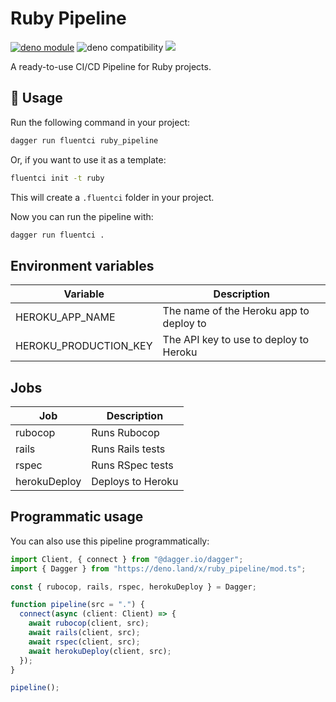 # Ruby Pipeline

[![deno module](https://shield.deno.dev/x/ruby_pipeline)](https://deno.land/x/ruby_pipeline)
![deno compatibility](https://shield.deno.dev/deno/^1.34)
[![](https://img.shields.io/codecov/c/gh/fluent-ci-templates/ruby-pipeline)](https://codecov.io/gh/fluent-ci-templates/ruby-pipeline)

A ready-to-use CI/CD Pipeline for Ruby projects.

## 🚀 Usage

Run the following command in your project:

```bash
dagger run fluentci ruby_pipeline
```

Or, if you want to use it as a template:

```bash
fluentci init -t ruby
```

This will create a `.fluentci` folder in your project.

Now you can run the pipeline with:

```bash
dagger run fluentci .
```

## Environment variables

| Variable               | Description                             |
| ---------------------- | --------------------------------------- |
|  HEROKU_APP_NAME       | The name of the Heroku app to deploy to |
|  HEROKU_PRODUCTION_KEY | The API key to use to deploy to Heroku  |


## Jobs

| Job          | Description      |
| ------------ | ---------------- |
| rubocop      | Runs Rubocop     |
| rails        | Runs Rails tests |
| rspec        | Runs RSpec tests |
| herokuDeploy | Deploys to Heroku |
## Programmatic usage

You can also use this pipeline programmatically:

```ts
import Client, { connect } from "@dagger.io/dagger";
import { Dagger } from "https://deno.land/x/ruby_pipeline/mod.ts";

const { rubocop, rails, rspec, herokuDeploy } = Dagger;

function pipeline(src = ".") {
  connect(async (client: Client) => {
    await rubocop(client, src);
    await rails(client, src);
    await rspec(client, src);
    await herokuDeploy(client, src);
  });
}

pipeline();
```
